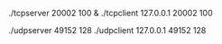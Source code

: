 ./tcpserver 20002 100 &
./tcpclient 127.0.0.1 20002 100

./udpserver 49152 128
./udpclient 127.0.0.1 49152 128